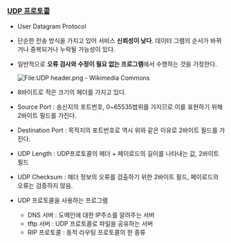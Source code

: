 ### [UDP 프로토콜](https://youtu.be/3MkI3FBFzX8?list=PL0d8NnikouEWcF1jJueLdjRIC4HsUlULi)

- User Datagram Protocol

- 단순한 전송 방식을 가지고 있어 서비스 **신뢰성이 낮다**. 데이터 그램의 순서가 바뀌거나 중복되거나 누락될 가능성이 있다.

- 일반적으로 **오류 검사와 수정이 필요 없는 프로그램**에서 수행하는 것을 가정한다.

  ![File:UDP header.png - Wikimedia Commons](https://upload.wikimedia.org/wikipedia/commons/0/0c/UDP_header.png)

+ 8바이트로 적은 크기의 헤더를 가지고 있다.

+ Source Port : 송신지의 포트번호, 0~65535범위를 가지므로 이를 표현하기 위해 2바이트 필드를 가진다. 

+ Destination Port : 목적지의 포트번호로 역시 위와 같은 이유로 2바이트 필드를 가진다.

+ UDP Length : UDP프로토콜의 헤더 + 페이로드의 길이를 나타내는 값, 2바이트 필드

+ UDP Checksum : 헤더 정보의 오류를 검출하기 위한 2바이트 필드, 페이로드의 오류는 검증하지 않음.

  

+ UDP 프로토콜을 사용하는 프로그램

  + DNS 서버 : 도메인에 대한 IP주소를 알려주는 서버
  + tftp 서버 : UDP 프로토콜로 파일을 공유하는 서버
  + RIP 프로토콜 : 동적 라우팅 프로토콜의 한 종류



